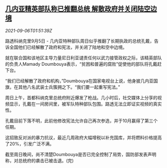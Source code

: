 <!--1630893662000-->
[几内亚精英部队称已推翻总统 解散政府并关闭陆空边境](https://cn.reuters.com/article/guinea-military-coup-0906-idCNKBS2G203N)
------

<div><i>2021-09-06T01:51:39Z</i></div><p>路透科纳克里9月5日 - 几内亚特种部队周日似乎推翻了长期执政的总统孔戴，告诉全国他们已经解散了政府和宪法，并关闭了陆地和空中边境。</p><p>就在联合国和该地区主导力量尼日利亚谴责任何以武力接管政权之际，该精英部队的负责人Mamady Doumbouya表示，“贫困和普遍的腐败”促使他的部队将孔戴赶下台。</p><p>“我们已经解散了政府和机构，”Doumbouya在国家电视台上说，他身披几内亚国旗，在其他八名武装士兵簇拥之下。“我们要一起重写宪法。”</p><p>周日上午，首都科纳克里总统府附近爆发了枪战。几小时后，社交媒体上分享的视频显示，孔戴在一间房间里，被军队特种部队包围。路透无法立即证实视频的真实性。</p><p>孔戴目前下落不明，此前他修改宪法允许自己再次参选，并于10月赢得了第三个任期。</p><p>这招致反对派的暴力抗议，最近几周政府大幅增税以补充国库，并将燃料价格提高了20%，引发广泛不满。</p><p>截至周日晚间，尚不清楚Doumbouya是否已完全控制了局势，国防部发表声明称，对总统府的袭击已被击退。(完)</p>
